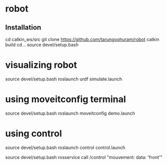 # robot

## Installation

cd catkin_ws/src
git clone https://github.com/tarungoohuram/robot
catkin build
cd ..
source devel/setup.bash

# visualizing robot

source devel/setup.bash
roslaunch urdf simulate.launch

# using moveitconfig terminal

source devel/setup.bash
roslaunch moveitconfig demo.launch
# using control
source devel/setup.bash
roslaunch control control.launch



source devel/setup.bash
rosservice call /control "mouvement:
 data: 'front'"
